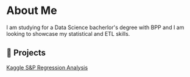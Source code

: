  
# About Me

I am studying for a Data Science bacherlor's degree with BPP and I am looking to showcase my statistical and ETL skills.


## 📌 Projects


[Kaggle S&P Regression Analysis](https://github.com/DataSci2025/KaggleStocks2018)


